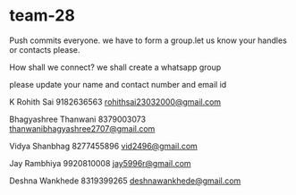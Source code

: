 # team-28

Push commits everyone. we have to form a group.let us know your handles or contacts please.

How shall we connect?
we shall create a whatsapp group

please update your name and contact number and email id

K Rohith Sai  9182636563  rohithsai23032000@gmail.com

Bhagyashree Thanwani 8379003073 thanwanibhagyashree2707@gmail.com

Vidya Shanbhag 8277455896 vid2496@gmail.com

Jay Rambhiya 9920810008 jay5996r@gmail.com

Deshna Wankhede 8319399265 deshnawankhede@gmail.com
